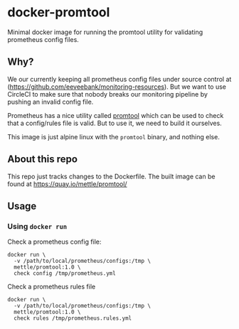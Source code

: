 # docker-promtool

Minimal docker image for running the promtool utility for validating prometheus config files.

## Why?

We our currently keeping all prometheus config files under source control at (https://github.com/eeveebank/monitoring-resources). But we want to use CircleCI to make sure that nobody breaks our monitoring pipeline by pushing an invalid config file.

Prometheus has a nice utility called [promtool](https://prometheus.io/docs/prometheus/latest/configuration/recording_rules/#syntax-checking-rules) which can be used to check that a config/rules file is valid.  But to use it, we need to build it ourselves.

This image is just alpine linux with the `promtool` binary, and nothing else.

## About this repo

This repo just tracks changes to the Dockerfile.  The built image can be found at https://quay.io/mettle/promtool/

## Usage

### Using `docker run`

Check a prometheus config file:

```
docker run \
  -v /path/to/local/prometheus/configs:/tmp \
  mettle/promtool:1.0 \
  check config /tmp/prometheus.yml
```

Check a prometheus rules file

```
docker run \
  -v /path/to/local/prometheus/configs:/tmp \
  mettle/promtool:1.0 \
  check rules /tmp/prometheus.rules.yml
```
